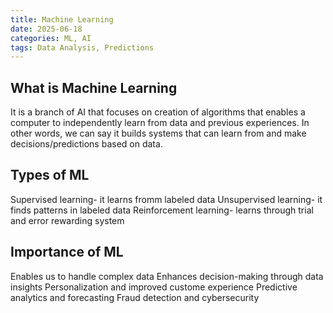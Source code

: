 ```yaml
---
title: Machine Learning
date: 2025-06-18
categories: ML, AI
tags: Data Analysis, Predictions
---
```


## What is Machine Learning
It is a branch of AI that focuses on creation of algorithms that enables a computer to independently learn from data and previous experiences. In other words, we can say it builds systems that can learn from and make decisions/predictions based on data.

## Types of ML
Supervised learning- it learns fromm labeled data
Unsupervised learning- it finds patterns in labeled data
Reinforcement learning- learns through trial and error rewarding system

## Importance of ML
Enables us to handle complex data
Enhances decision-making through data insights
Personalization and improved custome experience
Predictive analytics and forecasting
Fraud detection and cybersecurity


